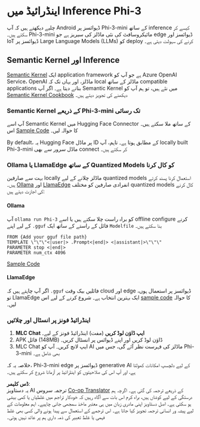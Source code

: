 <!--
CO_OP_TRANSLATOR_METADATA:
{
  "original_hash": "9481b07dda8f9715a5d1ff43fb27568b",
  "translation_date": "2025-05-07T14:31:34+00:00",
  "source_file": "md/01.Introduction/03/Android_Inference.md",
  "language_code": "ur"
}
-->
# **اینڈرائیڈ میں Inference Phi-3**

چلیے دیکھتے ہیں کہ آپ Android ڈیوائسز پر Phi-3-mini کے ساتھ inference کیسے کر سکتے ہیں۔ Phi-3-mini مائیکروسافٹ کی نئی ماڈلز کی سیریز ہے جو edge ڈیوائسز اور IoT ڈیوائسز پر Large Language Models (LLMs) کو deploy کرنے کی سہولت دیتی ہے۔

## Semantic Kernel اور Inference

[Semantic Kernel](https://github.com/microsoft/semantic-kernel) ایک application framework ہے جو آپ کو Azure OpenAI Service، OpenAI ماڈلز، اور یہاں تک کہ local ماڈلز کے ساتھ compatible applications بنانے دیتا ہے۔ اگر آپ Semantic Kernel میں نئے ہیں، تو ہم آپ کو [Semantic Kernel Cookbook](https://github.com/microsoft/SemanticKernelCookBook?WT.mc_id=aiml-138114-kinfeylo) دیکھنے کی تجویز دیتے ہیں۔

### Semantic Kernel کے ذریعے Phi-3-mini تک رسائی

آپ اسے Semantic Kernel میں Hugging Face Connector کے ساتھ ملا سکتے ہیں۔ اس [Sample Code](https://github.com/Azure-Samples/Phi-3MiniSamples/tree/main/semantickernel?WT.mc_id=aiml-138114-kinfeylo) کا حوالہ لیں۔

By default، یہ Hugging Face پر ماڈل ID کے مطابق ہوتا ہے۔ تاہم، آپ locally built Phi-3-mini ماڈل سرور سے بھی connect کر سکتے ہیں۔

### Ollama یا LlamaEdge کے ساتھ Quantized Models کو کال کرنا

بہت سے صارفین locally ماڈلز چلانے کے لیے quantized models استعمال کرنا پسند کرتے ہیں۔ [Ollama](https://ollama.com/) اور [LlamaEdge](https://llamaedge.com) انفرادی صارفین کو مختلف quantized models کال کرنے کی اجازت دیتے ہیں:

#### Ollama

آپ `ollama run Phi-3` کو براہ راست چلا سکتے ہیں یا اسے offline configure کرنے کے لیے اپنے `.gguf` فائل کے راستے کے ساتھ ایک `Modelfile` بنا سکتے ہیں۔

```gguf
FROM {Add your gguf file path}
TEMPLATE \"\"\"<|user|> .Prompt<|end|> <|assistant|>\"\"\"
PARAMETER stop <|end|>
PARAMETER num_ctx 4096
```

[Sample Code](https://github.com/Azure-Samples/Phi-3MiniSamples/tree/main/ollama?WT.mc_id=aiml-138114-kinfeylo)

#### LlamaEdge

اگر آپ چاہتے ہیں کہ `.gguf` فائلیں بیک وقت cloud اور edge ڈیوائسز پر استعمال ہوں، تو LlamaEdge ایک بہترین انتخاب ہے۔ شروع کرنے کے لیے اس [sample code](https://github.com/Azure-Samples/Phi-3MiniSamples/tree/main/wasm?WT.mc_id=aiml-138114-kinfeylo) کا حوالہ لیں۔

### اینڈرائیڈ فونز پر انسٹال اور چلائیں

1. **MLC Chat ایپ ڈاؤن لوڈ کریں** (مفت) اینڈرائیڈ فونز کے لیے۔
2. APK فائل (148MB) ڈاؤن لوڈ کریں اور اپنے ڈیوائس پر انسٹال کریں۔
3. MLC Chat ایپ لانچ کریں۔ آپ کو AI ماڈلز کی فہرست نظر آئے گی، جس میں Phi-3-mini بھی شامل ہے۔

خلاصہ یہ کہ، Phi-3-mini edge ڈیوائسز پر generative AI کے لیے دلچسپ امکانات کھولتا ہے، اور آپ اس کی صلاحیتوں کو اینڈرائیڈ پر آزمانا شروع کر سکتے ہیں۔

**ڈس کلیمر**:  
یہ دستاویز AI ترجمہ سروس [Co-op Translator](https://github.com/Azure/co-op-translator) کے ذریعے ترجمہ کی گئی ہے۔ اگرچہ ہم درستگی کے لیے کوشاں ہیں، براہ کرم اس بات سے آگاہ رہیں کہ خودکار تراجم میں غلطیاں یا کمی بیشی ہو سکتی ہے۔ اصل دستاویز اپنی مادری زبان میں ہی معتبر ماخذ سمجھی جانی چاہیے۔ اہم معلومات کے لیے پیشہ ور انسانی ترجمہ تجویز کیا جاتا ہے۔ اس ترجمے کے استعمال سے پیدا ہونے والی کسی بھی غلط فہمی یا غلط تعبیر کی ذمہ داری ہم پر عائد نہیں ہوتی۔